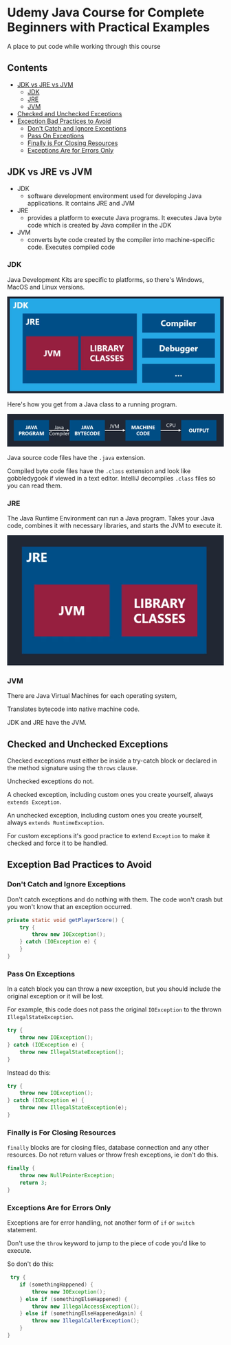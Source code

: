 # Udemy Java Course for Complete Beginners with Practical Examples
A place to put code while working through this course

## Contents
<!-- `make toc` to generate https://github.com/jonschlinkert/markdown-toc#cli -->

<!-- toc -->

- [JDK vs JRE vs JVM](#jdk-vs-jre-vs-jvm)
  * [JDK](#jdk)
  * [JRE](#jre)
  * [JVM](#jvm)
- [Checked and Unchecked Exceptions](#checked-and-unchecked-exceptions)
- [Exception Bad Practices to Avoid](#exception-bad-practices-to-avoid)
  * [Don't Catch and Ignore Exceptions](#dont-catch-and-ignore-exceptions)
  * [Pass On Exceptions](#pass-on-exceptions)
  * [Finally is For Closing Resources](#finally-is-for-closing-resources)
  * [Exceptions Are for Errors Only](#exceptions-are-for-errors-only)

<!-- tocstop -->

## JDK vs JRE vs JVM

* JDK
  * software development environment used for developing Java applications. It contains JRE and JVM
* JRE
  * provides a platform to execute Java programs. It executes Java byte code which is created by Java compiler in the JDK
* JVM
  * converts byte code created by the compiler into machine-specific code. Executes compiled code

### JDK
Java Development Kits are specific to platforms, so there's Windows, MacOS and Linux versions.

![jdk_contents.png](assets%2Fjdk_contents.png)

Here's how you get from a Java class to a running program.

![java_compile_and_run_process.png](assets%2Fjava_compile_and_run_process.png)

Java source code files have the `.java` extension.

Compiled byte code files have the `.class` extension and look like gobbledygook if viewed in a text editor. IntelliJ decompiles `.class` files so you can read them.
### JRE

The Java Runtime Environment can run a Java program. Takes your Java code, combines it with necessary libraries, and starts the JVM to execute it.

![jre_contents.png](assets%2Fjre_contents.png)

### JVM
There are Java Virtual Machines for each operating system,

Translates bytecode into native machine code.

JDK and JRE have the JVM.

## Checked and Unchecked Exceptions
Checked exceptions must either be inside a try-catch block or  declared in the method signature using the `throws` clause.

Unchecked exceptions do not.

A checked exception, including custom ones you create yourself, always `extends Exception`.

An unchecked exception, including custom ones you create yourself, always `extends RuntimeException`.

For custom exceptions it's good practice to extend `Exception` to make it checked and force it to be handled.

## Exception Bad Practices to Avoid
### Don't Catch and Ignore Exceptions
Don't catch exceptions and do nothing with them. The code won't crash but you won't know that an exception occurred.

```java
private static void getPlayerScore() {
    try {
        throw new IOException();
    } catch (IOException e) {
    }
}
```

### Pass On Exceptions
In a catch block you can throw a new exception, but you should include the original exception or it will be lost.

For example, this code does not pass the original `IOException` to the thrown `IllegalStateException`.

```java
try {
    throw new IOException();
} catch (IOException e) {
    throw new IllegalStateException();
}
```

Instead do this:

```java
try {
    throw new IOException();
} catch (IOException e) {
    throw new IllegalStateException(e);
}
```

### Finally is For Closing Resources
`finally` blocks are for closing files, database connection and any other resources. Do not return values or throw fresh exceptions, ie don't do this.

```java
finally {
    throw new NullPointerException;
    return 3;
}
```

### Exceptions Are for Errors Only
Exceptions are for error handling, not another form of `if` or `switch` statement.

Don't use the `throw` keyword to jump to the piece of code you'd like to execute.

So don't do this:

```java
 try {
    if (somethingHappened) {
        throw new IOException();
    } else if (somethingElseHappened) {
        throw new IllegalAccessException();
    } else if (somethingElseHappenedAgain) {
        throw new IllegalCallerException();
    }
}
```